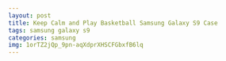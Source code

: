 ```yaml
---
layout: post
title: Keep Calm and Play Basketball Samsung Galaxy S9 Case
tags: samsung galaxy s9
categories: samsung
img: 1orTZ2jQp_9pn-aqXdprXHSCFGbxfB6lq
---
```

